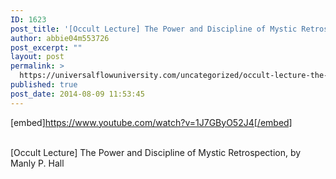 ```yaml
---
ID: 1623
post_title: '[Occult Lecture] The Power and Discipline of Mystic Retrospection,'
author: abbie04m553726
post_excerpt: ""
layout: post
permalink: >
  https://universalflowuniversity.com/uncategorized/occult-lecture-the-power-and-discipline-of-mystic-retrospection/
published: true
post_date: 2014-08-09 11:53:45
---
```

[embed]https://www.youtube.com/watch?v=1J7GByO52J4[/embed]</br></br>
<p>[Occult Lecture] The Power and Discipline of Mystic Retrospection, by Manly P. Hall</p>